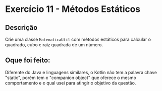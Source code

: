 # Exercício 11 - Métodos Estáticos

## Descrição

Crie uma classe `MatematicaUtil` com métodos estáticos para calcular o quadrado, cubo e raiz
quadrada de um número.

## Oque foi feito:

Diferente do Java e linguagens similares, o Kotlin não tem a palavra chave "static", porém tem o "companion object" 
que oferece o mesmo comportamento e o qual usei para atingir o objetivo da questão.
